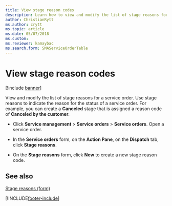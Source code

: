 ```yaml
---
title: View stage reason codes 
description: Learn how to view and modify the list of stage reasons for a service order, including a step-by-step process and additional resources.
author: ChristianRytt
ms.author: crytt
ms.topic: article
ms.date: 05/07/2018
ms.custom:
ms.reviewer: kamaybac
ms.search.form: SMAServiceOrderTable
---
```



# View stage reason codes 

[!include [banner](../includes/banner.md)]


View and modify the list of stage reasons for a service order. Use stage reasons to indicate the reason for the status of a service order. For example, you can create a **Canceled** stage that is assigned a reason code of **Canceled by the customer**.

  - Click **Service management** \> **Service orders** \> **Service orders**. Open a service order.

  - In the **Service orders** form, on the **Action Pane**, on the **Dispatch** tab, click **Stage reasons**.

  - On the **Stage reasons** form, click **New** to create a new stage reason code.

## See also

[Stage reasons (form)](https://technet.microsoft.com/library/aa582897\(v=ax.60\))

  




[!INCLUDE[footer-include](../../includes/footer-banner.md)]